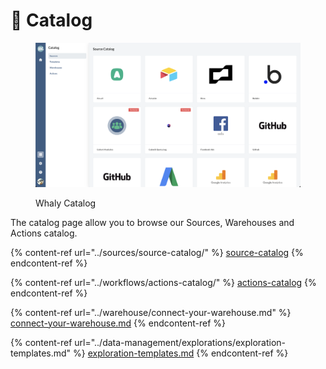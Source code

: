 # 📗 Catalog

<figure><img src="../.gitbook/assets/image (21).png" alt=""><figcaption><p>Whaly Catalog</p></figcaption></figure>

The catalog page allow you to browse our Sources, Warehouses and Actions catalog.

{% content-ref url="../sources/source-catalog/" %}
[source-catalog](../sources/source-catalog/)
{% endcontent-ref %}

{% content-ref url="../workflows/actions-catalog/" %}
[actions-catalog](../workflows/actions-catalog/)
{% endcontent-ref %}

{% content-ref url="../warehouse/connect-your-warehouse.md" %}
[connect-your-warehouse.md](../warehouse/connect-your-warehouse.md)
{% endcontent-ref %}

{% content-ref url="../data-management/explorations/exploration-templates.md" %}
[exploration-templates.md](../data-management/explorations/exploration-templates.md)
{% endcontent-ref %}
